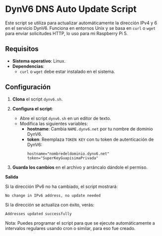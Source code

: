 # DynV6 DNS Auto Update Script

Este script se utiliza para actualizar automáticamente la dirección IPv4 y 6 en el servicio DynV6. Funciona en entornos Unix y se basa en `curl` o `wget` para enviar solicitudes HTTP, lo uso para mi Raspberry Pi 5.

## Requisitos

- **Sistema operativo**: Linux.
- **Dependencias**:
  - `curl` o `wget` debe estar instalado en el sistema.

## Configuración

1. **Clona** el script `dynv6.sh`.

2. **Configura el script**:
   - Abre el script `dynv6.sh` en un editor de texto.
   - Modifica las siguientes variables:
     - **hostname**: Cambia `NAME.dynv6.net` por tu nombre de dominio DynV6.
     - **token**: Reemplaza `TOKEN KEY` con tu token de autenticación de DynV6:
       ```
       hostname="nombredeldominio.dynv6.net"
       token="SuperKeyGuapisimaPrivada"
       ```

3. **Guarda los cambios** en el archivo y arráncalo dándole el permiso.


**Salida**

Si la dirección IPv6 no ha cambiado, el script mostrará:
```
No change in IPv6 address, no update needed
```

Si la dirección se actualiza con éxito, verás:
```
Addresses updated successfully
```

Nota:
Puedes programar el script para que se ejecute automáticamente a intervalos regulares usando cron o similar, para eso fue creado.
